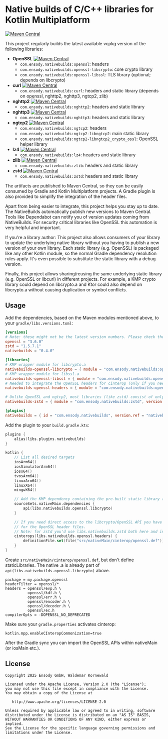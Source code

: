 # Native builds of C/C++ libraries for Kotlin Multiplatform

[![Maven Central](https://img.shields.io/maven-central/v/com.ensody.nativebuilds/native-builds-gradle-plugin?label=native-builds-gradle-plugin&color=%2345cf00)](https://central.sonatype.com/artifact/com.ensody.nativebuilds/native-builds-gradle-plugin)

This project regularly builds the latest available vcpkg version of the following libraries:

* **OpenSSL** [![Maven Central](https://img.shields.io/maven-central/v/com.ensody.nativebuilds/openssl?label=)](https://central.sonatype.com/artifact/com.ensody.nativebuilds/openssl)
  * `com.ensody.nativebuilds:openssl`: headers
  * `com.ensody.nativebuilds:openssl-libcrypto`: core crypto library
  * `com.ensody.nativebuilds:openssl-libssl`: TLS library (optional; depends on libcrypto)
* **curl** [![Maven Central](https://img.shields.io/maven-central/v/com.ensody.nativebuilds/curl?label=)](https://central.sonatype.com/artifact/com.ensody.nativebuilds/curl)
  * `com.ensody.nativebuilds:curl`: headers and static library (depends on openssl, nghttp2, nghttp3, ngtcp2, zlib)
* **nghttp2** [![Maven Central](https://img.shields.io/maven-central/v/com.ensody.nativebuilds/nghttp2?label=)](https://central.sonatype.com/artifact/com.ensody.nativebuilds/nghttp2)
  * `com.ensody.nativebuilds:nghttp2`: headers and static library
* **nghttp3** [![Maven Central](https://img.shields.io/maven-central/v/com.ensody.nativebuilds/nghttp3?label=)](https://central.sonatype.com/artifact/com.ensody.nativebuilds/nghttp3)
  * `com.ensody.nativebuilds:nghttp3`: headers and static library
* **ngtcp2** [![Maven Central](https://img.shields.io/maven-central/v/com.ensody.nativebuilds/ngtcp2?label=)](https://central.sonatype.com/artifact/com.ensody.nativebuilds/ngtcp2)
  * `com.ensody.nativebuilds:ngtcp2`: headers
  * `com.ensody.nativebuilds:ngtcp2-libngtcp2`: main static library
  * `com.ensody.nativebuilds:ngtcp2-libngtcp2_crypto_ossl`: OpenSSL helper library
* **lz4** [![Maven Central](https://img.shields.io/maven-central/v/com.ensody.nativebuilds/lz4?label=)](https://central.sonatype.com/artifact/com.ensody.nativebuilds/lz4)
  * `com.ensody.nativebuilds:lz4`: headers and static library
* **zlib** [![Maven Central](https://img.shields.io/maven-central/v/com.ensody.nativebuilds/zlib?label=)](https://central.sonatype.com/artifact/com.ensody.nativebuilds/zlib)
  * `com.ensody.nativebuilds:zlib`: headers and static library
* **zstd** [![Maven Central](https://img.shields.io/maven-central/v/com.ensody.nativebuilds/zstd?label=)](https://central.sonatype.com/artifact/com.ensody.nativebuilds/zstd)
  * `com.ensody.nativebuilds:zstd`: headers and static library

The artifacts are published to Maven Central, so they can be easily consumed by Gradle and Kotlin Multiplatform projects.
A Gradle plugin is also provided to simplify the integration of the header files.

Apart from being easier to integrate, this project helps you stay up to date.
The NativeBuilds automatically publish new versions to Maven Central.
Tools like Dependabot can notify you of version updates coming from NativeBuilds.
For security critical libraries like OpenSSL this automation is very helpful and important.

If you're a library author:
This project also allows consumers of your library to update the underlying native library without you having to publish a new version of your own library.
Each static library (e.g. OpenSSL) is packaged like any other Kotlin module, so the normal Gradle dependency resolution rules apply.
It's even possible to substitute the static library with a debug version.

Finally, this project allows sharing/reusing the same underlying static library (e.g. OpenSSL or libcurl) in different projects.
For example, a KMP crypto library could depend on libcrypto.a and Ktor could also depend on libcrypto.a without causing duplication or symbol conflicts.

## Usage

Add the dependencies, based on the Maven modules mentioned above, to your `gradle/libs.versions.toml`:

```toml
[versions]
# Note: these might not be the latest version numbers. Please check the version badges above.
openssl = "3.6.0"
zstd = "1.5.7.1"
nativebuilds = "0.4.0"

[libraries]
# KMP wrapper module for libcrypto.a
nativebuilds-openssl-libcrypto = { module = "com.ensody.nativebuilds:openssl-libcrypto", version.ref = "openssl" }
# KMP wrapper module for libssl.a
nativebuilds-openssl-libssl = { module = "com.ensody.nativebuilds:openssl-libssl", version.ref = "openssl" }
# Needed to integrate the OpenSSL headers for cinterop (only if you need to call the C API directly).
nativebuilds-openssl-headers = { module = "com.ensody.nativebuilds:openssl", version.ref = "openssl" }

# Unlike OpenSSL and ngtcp2, most libraries (like zstd) consist of only one binary, so a single dependency is sufficient
nativebuilds-zstd = { module = "com.ensody.nativebuilds:zstd", version.ref = "zstd" }

[plugins]
nativebuilds = { id = "com.ensody.nativebuilds", version.ref = "nativebuilds" }
```

Add the plugin to your `build.gradle.kts`:

```kotlin
plugins {
    alias(libs.plugins.nativebuilds)
}

kotlin {
    // List all desired targets
    iosArm64()
    iosSimulatorArm64()
    iosx64()
    tvosArm64()
    linuxArm64()
    linuxX64()
    mingwX64()

    // Add the KMP dependency containing the pre-built static library (the .a file)
    sourceSets.nativeMain.dependencies {
        api(libs.nativebuilds.openssl.libcrypto)
    }

    // If you need direct access to the libcrypto/OpenSSL API you have to activate cinterop
    // for the OpenSSL header files.
    // Note: for zstd you'd use libs.nativebuilds.zstd both here and in sourceSets.nativeMain.
    cinterops(libs.nativebuilds.openssl.headers) {
        definitionFile.set(file("src/nativeMain/cinterop/openssl.def"))
    }
}
```

Create `src/nativeMain/cinterop/openssl.def`, but don't define staticLibraries. The native .a is already part of `api(libs.nativebuilds.openssl.libcrypto)` above.

```
package = my.package.openssl
headerFilter = openssl/*
headers = openssl/evp.h \
          openssl/kdf.h \
          openssl/err.h \
          openssl/encoder.h \
          openssl/decoder.h \
          openssl/ec.h
compilerOpts = -DOPENSSL_NO_DEPRECATED
```

Make sure your `gradle.properties` activates cinterop:

```
kotlin.mpp.enableCInteropCommonization=true
```

After the Gradle sync you can import the OpenSSL APIs within nativeMain (or iosMain etc.).

## License

```
Copyright 2025 Ensody GmbH, Waldemar Kornewald

Licensed under the Apache License, Version 2.0 (the "License");
you may not use this file except in compliance with the License.
You may obtain a copy of the License at

   http://www.apache.org/licenses/LICENSE-2.0

Unless required by applicable law or agreed to in writing, software
distributed under the License is distributed on an "AS IS" BASIS,
WITHOUT WARRANTIES OR CONDITIONS OF ANY KIND, either express or implied.
See the License for the specific language governing permissions and
limitations under the License.
```
